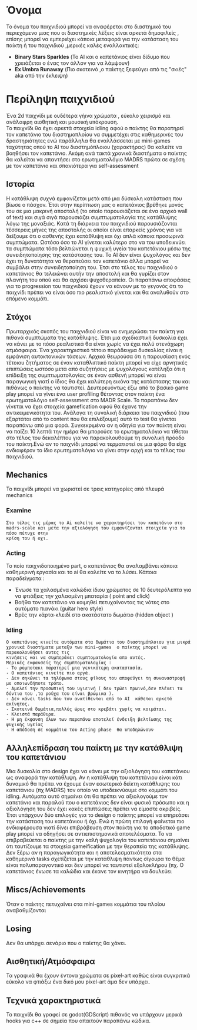 #  Όνομα 

Το όνομα του παιχνιδιού μπορεί να αναφέρεται στο διαστημικό του περιεχόμενο 
μιας που οι διαστημικές λέξεις είναι αρκετά δημοφιλείς , επίσης μπορεί να εμπεριέχει κάποια
μεταφορά για την κατάσταση του παίκτη ή του παιχνιδιού ,μερικές καλές εναλλακτικές:

- **Binary Stars Sparkles** (Το AI και ο καπετάνιος είναι δίδυμο που χρειάζεται ο ένας τον άλλον για να λάμψουν)
- **Ex Umbra Runaway** (Πιο σκοτεινό ,ο παίκτης ξεφεύγει από τις "σκιές" aka από την έκλειψη)

#  Περίληψη παιχνιδιού

Ένα 2d παιχνίδι με ουδέτερα  γήινα χρώματα , εύκολο χειρισμό και ανάλαφρη αισθητική και μουσική υπόκρουση.  
Το παιχνίδι θα έχει αρκετά στοιχεία idling αφού ο παίκτης θα παρατηρεί τον καπετάνιο του διαστημοπλοίου να συμμετέχει στις καθημερινές του δραστηριότητες ενώ παράλληλα θα εναλλάσσεται με  mini-games ταχύτητας οπού το AI του διαστημόπλοιου (χαρακτήρας) θα καλείτε να βοηθήσει τον καπετάνιο. 
Ακόμη ανά τακτά χρονικά διαστήματα ο παίκτης θα καλείται να απαντήσει στο ερωτηματολόγιο ΜADRS πρώτα σε σχέση με τον καπετάνιο και σπανιότερα για self-assessment
## Ιστορία 

Η κατάθλιψη συχνά εμφανίζεται μετά από μια δύσκολη κατάσταση που βίωσε ο πάσχον.
Έτσι στην περίπτωση μας ο καπετάνιος βρέθηκε μονός του σε μια μακρινή αποστολή (το οποίο παρουσιάζεται σε ένα αρχικό wall of text) 
και σιγά σιγά παρουσιάζει συμπτωματολογία της κατάθλιψης λόγω της μοναξιάς.
Κατά τη διάρκεια του παιχνιδιού παρουσιάζονται τέσσερεις μήνες της αποστολής οι οποίοι είναι επαρκείς χρόνος για να δείξουμε ότι ο ασθενής έχει 
κατάθλιψη και όχι απλά κάποια προσωρινά συμπτώματα.
Ωστόσο όσο το ΑΙ γίνεται καλύτερο στο να του υποδεικνύει τα συμπτώματα τόσο βελτιώνεται η ψυχική υγεία του καπετάνιου μέσω της συνειδητοποίησης της κατάστασης του.
To AI δεν είναι ψυχολόγος και δεν έχει τη δυνατότητα να θεραπεύσει τον καπετάνιο άλλα μπορεί να συμβάλει στην συνειδητοποίηση του.
Έτσι στο τέλος του παιχνιδιού ο καπετάνιος θα τελειώνει αυτήν την αποστολή και θα γυρίζει στον πλανήτη του οπού και θα αρχίσει ψυχοθεραπεία.
Οι παραπάνω αποφάσεις για το progression του παιχνιδιού έχουν να κάνουν με το γεγονός ότι το παιχνίδι πρέπει να είναι όσο πιο ρεαλιστικό γίνεται και θα αναλυθούν στο 
επόμενο κομμάτι.

## Στόχοι 
 Πρωταρχικός σκοπός του παιχνιδιού είναι να ενημερώσει τον παίκτη για πιθανά συμπτώματα της κατάθλιψης.
 Έτσι μια σχεδιαστική δυσκολία έχει να κάνει με το πόσο ρεαλιστικά θα είναι χωρίς να έχει πολύ στενάχωρη ατμόσφαιρα.
 Ένα χαρακτηριστικό τέτοιο παράδειγμα δυσκολίας είναι η εμφάνιση αυτοκτονικών τάσεων.
 Αρχικά θεωρούσα ότι η παρουσίαση ενός τέτοιου ζητήματος σε έναν καταθλιπτικό παίκτη μπορεί να είχε αρνητικές επιπτώσεις ωστόσο 
 μετά από συζητήσεις με ψυχολόγους κατέληξα ότι η επίδειξη  της συμπτωματολογίας σε έναν ασθενή μπορεί να είναι παραγωγική γιατί ο ίδιος θα έχει καλύτερη εικόνα της 
 κατάστασης του και πιθάνως ο παίκτης να ταυτιστεί.
 Δευτερευόντως έξω από το βασικό game play μπορεί να γίνει ένα user profiling θέτοντας στον παίκτη ένα ερωτηματολόγιο self-assessment στο MADR Scale.
 Το παραπάνω δεν γίνεται να έχει στοιχεία gamefication αφού θα έχανε την αντικειμενικότητα του.
 Ανάλογα τη συνολική διάρκεια του παιχνιδιού (που εξαρτάται από το content που θα επιλέξουμε) αυτό το test θα γίνεται παραπάνω από μια φορά.
 Συγκεκριμένα αν η οδηγία για τον παίκτη είναι να παίζει 10 λεπτά την ημέρα θα μπορούσε το ερωτηματολόγιο να τίθεται στο τέλος του δεκαλέπτου για να παρακολουθούμε
 τη συνολική πρόοδο του παίκτη.Ενώ αν το παιχνίδι μπορεί να τερματιστεί σε μια φόρα θα είχε ενδιαφέρον το ίδιο ερωτηματολόγιο να γίνει στην αρχή και το τέλος του
 παιχνιδιού.

## Mechanics 

Το παιχνίδι μπορεί να χωριστεί σε τρεις κατηγορίες από πλευρά mechanics

### Examine 
    Στο τέλος τις μέρας το Ai καλείτε να χαρακτηρίσει τον καπετάνιο στο madrs-scale και μετα την αξιολόγηση του εμφανίζονται στοιχεία για το πόσο πέτυχε στην 
    κρίση του ή οχι.
### Acting 
 Το ποίο παιχνιδοποιημένο part, ο καπετάνιος θα αναλαμβάνει κάποια καθημερινή εργασία και το ai θα καλείτε να το λύσει.
 Κάποια παραδείγματα :
 - Ένωσε τα χαλασμένα καλώδια ίδιου χρώματος σε 10 δευτερόλεπτα για να φτιάξεις την χαλασμένη μπαταρία ( point and click)
 - Βοήθα τον καπετάνιο να κοιμηθεί πετυχαίνοντας τις νότες στο αυτόματο πιανάκι (guitar hero style)
 - Βρές την κάρτα-κλειδί στο ακατάστατο δωμάτιο (hidden object )

### Idling 
    Ο καπετάνιος κινείτε αυτόματα στα δωμάτια του διαστημόπλοιου για μικρά χρονικά διαστήματα μεταξυ των mini-games  ο παίκτης μπορεί να παρακολουθήσει αυτες τις 
    κινήσεις και να συμπεράνει συμπτοματολογία απο αυτές.
	Μερικές εκφανσείς της συμπτοματολογίας :  
	- Το ρομποτακι παρατηρεί μια γενικότερη ακαταστασία.
	- Ο καπετάνιος κινείτε πιο αργά. 
	- Δεν σηκώνει τα τηλέφωνα στους φίλους του αποφεύγει τη συναναστροφή με οποιωνδήποτε τρόπο.
	- Αμελεί την προσωπική του υγιεινή ( δεν τρώει πρωινό,δεν πλένει τα δόντια του ,τα ρούχα του είναι βρώμικα ).
	- Δεν κάνει tasks που του ανατίθενται από το AΙ  κάθεται αρκετά ακίνητος.
	- Σκοτεινά δωμάτια,πολλές ώρες στο κρεβάτι χωρίς να κοιμάται.
	- Κλειστά παράθυρα.
	- Η μη έκφανση όλων των παραπάνω αποτελεί ένδειξη βελτίωσης της ψυχικής υγείας
	- Η απόδοση σε κομμάτια του Acting phase  θα υποδηλώνουν 

## Αλληλεπίδραση του παίκτη με την κατάθλιψη του καπετάνιου
Μια δυσκολία στο design έχει να κάνει με την αξιολόγηση του καπετάνιου ως αναφορά την κατάθλιψη.
Αν η κατάθλιψη του καπετάνιου είναι κάτι δυναμικό
θα πρέπει να έχουμε έναν εσωτερικό δείκτη κατάθλιψης του καπετάνιου (πχ MADRS) τον οποίο να υποδεικνύουμε στο κομμάτι του idling.
Αυτόματα αυτό σημαίνει ότι θα πρέπει να αξιολογούμε τον καπετάνιο και παραλού που ο καπετάνιος δεν είναι φυσικό πρόσωπο και η αξιολόγηση του δεν 
έχει κακές επιπτώσεις πρέπει να είμαστε ακριβείς.
Έτσι υπάρχουν δύο επιλογές για το design ο παίκτης μπορεί να επηρεάσει την κατάσταση του καπετάνιου ή όχι.
Ενώ η πρώτη επιλογή φαίνεται πιο ενδιαφέρουσα γιατί δίνει επιβράβευση στον παίκτη για το αποδοτικό game play  μπορεί να οδηγήσει σε αντιεπιστημονικά αποτελέσματα.
Το να επιβραβεύεται ο παίκτης με την καλή ψυχολογία του καπετάνιου σημαίνει ότι ταυτίζουμε τα στοιχεία gameification με την θεραπεία της κατάθλιψης.
Δεν ξέρω αν η παραγωγικότητα και η αποτελεσματικότητα στα καθημερινά tasks σχετίζεται με την κατάθλιψη πάντως σίγουρα το θέμα είναι πολυπαραγοντικό και δεν μπορεί 
να ταυτιστεί εξολοκλήρου (πχ. Ο καπετάνιος ένωσε τα καλώδια και έκανε τον κινητήρα να δουλεύει  
## Miscs/Achievements
Όταν ο παίκτης πετυχαίνει στα mini-games κομμάτια του πλοίου αναβαθμίζονται 

## Losing 
Δεν θα υπάρχει σενάριο που ο παίκτης θα χάνει.

## Αισθητική/Ατμόσφαιρα

Τα γραφικά θα έχουν έντονα χρώματα σε pixel-art καθώς είναι συγκριτικά  εύκολο να φτιάξω ένα δικό μου pixel-art άμα δεν υπάρχει.

## Τεχνικά χαρακτηριστικά
 
Το παιχνίδι θα γραφεί σε godot(GDScript) πιθανός να υπάρχουν μερικά hooks για c++ σε σημεία που απαιτούν παραπάνω κώδικα.

